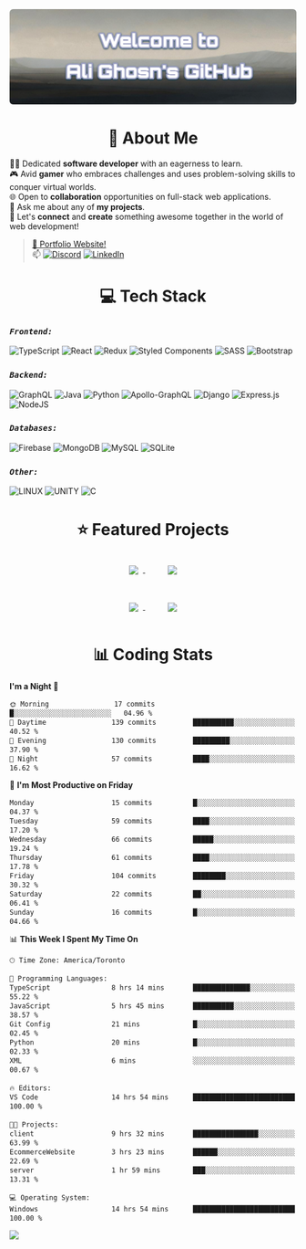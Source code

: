 

![Banner](alighosnbanner.png)

<h1 align="center">
👋 About Me
</h1>

👨‍💻 Dedicated **software developer** with an eagerness to learn.<br>
🎮 Avid **gamer** who embraces challenges and uses problem-solving skills to conquer virtual worlds.<br>
🌐 Open to **collaboration** opportunities on full-stack web applications.<br>
💬 Ask me about any of **my projects**.<br>
🤝 Let's **connect** and **create** something awesome together in the world of web development!<br>
>[🎦 Portfolio Website!](https://www.alighosn.ca/)<br>
>📫 
[![Discord](https://img.shields.io/badge/Discord-%237289DA.svg?logo=discord&logoColor=white)](https://discord.gg/XFWwKWwm) 
[![LinkedIn](https://img.shields.io/badge/LinkedIn-%230077B5.svg?logo=linkedin&logoColor=white)](https://linkedin.com/in/ali-ghosn-b53402217/) 

<h1 align="center">
💻 Tech Stack
</h1>

### ***`Frontend:`***
![TypeScript](https://img.shields.io/badge/typescript-%23007ACC.svg?style=flat&logo=typescript&logoColor=white) 
![React](https://img.shields.io/badge/react-%2320232a.svg?style=flat&logo=react&logoColor=%2361DAFB) 
![Redux](https://img.shields.io/badge/redux-%23593d88.svg?style=flat&logo=redux&logoColor=white) 
![Styled Components](https://img.shields.io/badge/styled--components-DB7093?style=flat&logo=styled-components&logoColor=white) 
![SASS](https://img.shields.io/badge/SASS-hotpink.svg?style=flat&logo=SASS&logoColor=white)
![Bootstrap](https://img.shields.io/badge/bootstrap-%23563D7C.svg?style=flat&logo=bootstrap&logoColor=white)<br>


### ***`Backend:`***
![GraphQL](https://img.shields.io/badge/-GraphQL-E10098?style=flat&logo=graphql&logoColor=white) 
![Java](https://img.shields.io/badge/java-%23ED8B00.svg?style=flat&logo=java&logoColor=white) 
![Python](https://img.shields.io/badge/python-3670A0?style=flat&logo=python&logoColor=ffdd54) 
![Apollo-GraphQL](https://img.shields.io/badge/-ApolloGraphQL-311C87?style=flat&logo=apollo-graphql) 
![Django](https://img.shields.io/badge/django-%23092E20.svg?style=flat&logo=django&logoColor=white) 
![Express.js](https://img.shields.io/badge/express.js-%23404d59.svg?style=flat&logo=express&logoColor=%2361DAFB) 
![NodeJS](https://img.shields.io/badge/node.js-6DA55F?style=flat&logo=node.js&logoColor=white)<br>


### ***`Databases:`***
![Firebase](https://img.shields.io/badge/firebase-%23039BE5.svg?style=flat&logo=firebase) 
![MongoDB](https://img.shields.io/badge/MongoDB-%234ea94b.svg?style=flat&logo=mongodb&logoColor=white) 
![MySQL](https://img.shields.io/badge/mysql-%2300f.svg?style=flat&logo=mysql&logoColor=white) 
![SQLite](https://img.shields.io/badge/sqlite-%2307405e.svg?style=flat&logo=sqlite&logoColor=white)<br>


### ***`Other:`***
![LINUX](https://img.shields.io/badge/Linux-FCC624?style=flat&logo=linux&logoColor=black)
![UNITY](https://img.shields.io/badge/Unity-%2320232a.svg?style=flat&logo=unity&logoColor=white) 
![C](https://img.shields.io/badge/c-%2300599C.svg?style=flat&logo=c&logoColor=white)<br>

<h1 align="center">
⭐ Featured Projects
</h1>
  
<div align="center">
<a href="https://github.com/AliGhosn1/EcommerceWebsite">
  <img align="center" style="margin:1rem 0.5rem" src="https://github-readme-stats.vercel.app/api/pin/?username=alighosn1&repo=EcommerceWebsite&title_color=ffffff&text_color=c9cacc&icon_color=4AB197&bg_color=1A2B34" />
</a>&nbsp;&nbsp;&nbsp;&nbsp;&nbsp;&nbsp;&nbsp;
<a href="https://github.com/AliGhosn1/Paw-Tracer">
  <img align="center" style="margin:1rem 0.5rem" src="https://github-readme-stats.vercel.app/api/pin/?username=alighosn1&repo=Paw-Tracer&title_color=ffffff&text_color=c9cacc&icon_color=4AB197&bg_color=1A2B34" />
</a>  
<br /><br />
<a href="https://github.com/AliGhosn1/RentRight-Front-End">
  <img align="center" style="margin:1rem 0.5rem" src="https://github-readme-stats.vercel.app/api/pin/?username=alighosn1&repo=RentRight-Front-End&title_color=ffffff&text_color=c9cacc&icon_color=4AB197&bg_color=1A2B34" />
</a>&nbsp;&nbsp;&nbsp;&nbsp;&nbsp;&nbsp;&nbsp;
<a href="https://github.com/AliGhosn1/personal-website-v2">
  <img align="center" style="margin:1rem 0.5rem" src="https://github-readme-stats.vercel.app/api/pin/?username=alighosn1&repo=personal-website-v2&title_color=ffffff&text_color=c9cacc&icon_color=4AB197&bg_color=1A2B34" />
</a>
</div>

<h1 align="center">
📊 Coding Stats
</h1>
  
<!--START_SECTION:waka-->
**I'm a Night 🦉** 

```text
🌞 Morning                17 commits          █░░░░░░░░░░░░░░░░░░░░░░░░   04.96 % 
🌆 Daytime                139 commits         ██████████░░░░░░░░░░░░░░░   40.52 % 
🌃 Evening                130 commits         █████████░░░░░░░░░░░░░░░░   37.90 % 
🌙 Night                  57 commits          ████░░░░░░░░░░░░░░░░░░░░░   16.62 % 
```
📅 **I'm Most Productive on Friday** 

```text
Monday                   15 commits          █░░░░░░░░░░░░░░░░░░░░░░░░   04.37 % 
Tuesday                  59 commits          ████░░░░░░░░░░░░░░░░░░░░░   17.20 % 
Wednesday                66 commits          █████░░░░░░░░░░░░░░░░░░░░   19.24 % 
Thursday                 61 commits          ████░░░░░░░░░░░░░░░░░░░░░   17.78 % 
Friday                   104 commits         ████████░░░░░░░░░░░░░░░░░   30.32 % 
Saturday                 22 commits          ██░░░░░░░░░░░░░░░░░░░░░░░   06.41 % 
Sunday                   16 commits          █░░░░░░░░░░░░░░░░░░░░░░░░   04.66 % 
```


📊 **This Week I Spent My Time On** 

```text
🕑︎ Time Zone: America/Toronto

💬 Programming Languages: 
TypeScript               8 hrs 14 mins       ██████████████░░░░░░░░░░░   55.22 % 
JavaScript               5 hrs 45 mins       ██████████░░░░░░░░░░░░░░░   38.57 % 
Git Config               21 mins             █░░░░░░░░░░░░░░░░░░░░░░░░   02.45 % 
Python                   20 mins             █░░░░░░░░░░░░░░░░░░░░░░░░   02.33 % 
XML                      6 mins              ░░░░░░░░░░░░░░░░░░░░░░░░░   00.67 % 

🔥 Editors: 
VS Code                  14 hrs 54 mins      █████████████████████████   100.00 % 

🐱‍💻 Projects: 
client                   9 hrs 32 mins       ████████████████░░░░░░░░░   63.99 % 
EcommerceWebsite         3 hrs 23 mins       ██████░░░░░░░░░░░░░░░░░░░   22.69 % 
server                   1 hr 59 mins        ███░░░░░░░░░░░░░░░░░░░░░░   13.31 % 

💻 Operating System: 
Windows                  14 hrs 54 mins      █████████████████████████   100.00 % 
```


<!--END_SECTION:waka-->

[![](https://visitcount.itsvg.in/api?id=alighosn1&icon=5&color=9)](https://visitcount.itsvg.in)

